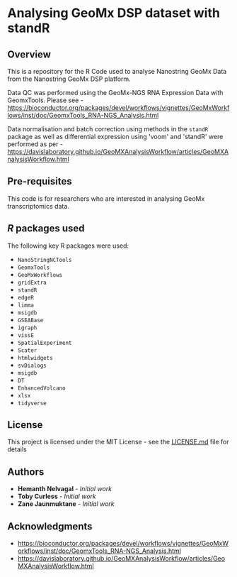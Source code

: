 # Analysing GeoMx DSP dataset with standR

## Overview

This is a repository for the R Code used to analyse Nanostring GeoMx Data from the Nanostring GeoMx DSP platform.

Data QC was performed using the GeoMx-NGS RNA Expression Data with GeomxTools. Please see - https://bioconductor.org/packages/devel/workflows/vignettes/GeoMxWorkflows/inst/doc/GeomxTools_RNA-NGS_Analysis.html

Data normalisation and batch correction using methods in the `standR` package as well as differential expression using 'voom' and 'standR' were performed as per - 
https://davislaboratory.github.io/GeoMXAnalysisWorkflow/articles/GeoMXAnalysisWorkflow.html

## Pre-requisites 

This code is for researchers who are interested in analysing GeoMx transcriptomics data. 

## _R_ packages used

The following key R packages were used: 

* `NanoStringNCTools`
* `GeomxTools`
* `GeoMxWorkflows`
* `gridExtra`
* `standR`
* `edgeR`
* `limma`
* `msigdb`
* `GSEABase`
* `igraph`
* `vissE`
* `SpatialExperiment`
* `Scater`
* `htmlwidgets`
* `svDialogs`
* `msigdb`
* `DT`
* `EnhancedVolcano`
*  `xlsx`
* `tidyverse`

## License

This project is licensed under the MIT License - see the [LICENSE.md](LICENSE.md) file for details

## Authors

* **Hemanth Nelvagal** - *Initial work*
* **Toby Curless** - *Initial work* 
* **Zane Jaunmuktane** - *Initial work* 

## Acknowledgments

* https://bioconductor.org/packages/devel/workflows/vignettes/GeoMxWorkflows/inst/doc/GeomxTools_RNA-NGS_Analysis.html
* https://davislaboratory.github.io/GeoMXAnalysisWorkflow/articles/GeoMXAnalysisWorkflow.html

